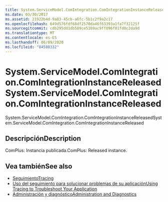 ```yaml
---
title: System.ServiceModel.ComIntegration.ComIntegrationInstanceReleased
ms.date: 03/30/2017
ms.assetid: 21922b4d-9a83-45cb-a6fc-5b1c2f9a2c17
ms.openlocfilehash: 649d576fdf68df2570da46f63393a1fa7f32125f
ms.sourcegitcommit: cdb295dd1db589ce5169ac9ff096f01fd0c2da9d
ms.translationtype: MT
ms.contentlocale: es-ES
ms.lasthandoff: 06/09/2020
ms.locfileid: "84588332"
---
```

# <a name="systemservicemodelcomintegrationcomintegrationinstancereleased"></a><span data-ttu-id="63f1d-102">System.ServiceModel.ComIntegration.ComIntegrationInstanceReleased</span><span class="sxs-lookup"><span data-stu-id="63f1d-102">System.ServiceModel.ComIntegration.ComIntegrationInstanceReleased</span></span>
<span data-ttu-id="63f1d-103">System.ServiceModel.ComIntegration.ComIntegrationInstanceReleased</span><span class="sxs-lookup"><span data-stu-id="63f1d-103">System.ServiceModel.ComIntegration.ComIntegrationInstanceReleased</span></span>  
  
## <a name="description"></a><span data-ttu-id="63f1d-104">Descripción</span><span class="sxs-lookup"><span data-stu-id="63f1d-104">Description</span></span>  
 <span data-ttu-id="63f1d-105">ComPlus: Instancia publicada.</span><span class="sxs-lookup"><span data-stu-id="63f1d-105">ComPlus: Released instance.</span></span>  
  
## <a name="see-also"></a><span data-ttu-id="63f1d-106">Vea también</span><span class="sxs-lookup"><span data-stu-id="63f1d-106">See also</span></span>

- [<span data-ttu-id="63f1d-107">Seguimiento</span><span class="sxs-lookup"><span data-stu-id="63f1d-107">Tracing</span></span>](index.md)
- [<span data-ttu-id="63f1d-108">Uso del seguimiento para solucionar problemas de su aplicación</span><span class="sxs-lookup"><span data-stu-id="63f1d-108">Using Tracing to Troubleshoot Your Application</span></span>](using-tracing-to-troubleshoot-your-application.md)
- [<span data-ttu-id="63f1d-109">Administración y diagnóstico</span><span class="sxs-lookup"><span data-stu-id="63f1d-109">Administration and Diagnostics</span></span>](../index.md)

